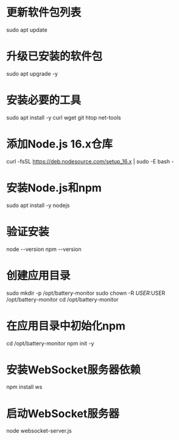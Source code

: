 # 更新软件包列表
sudo apt update

# 升级已安装的软件包
sudo apt upgrade -y

# 安装必要的工具
sudo apt install -y curl wget git htop net-tools

# 添加Node.js 16.x仓库
curl -fsSL https://deb.nodesource.com/setup_16.x | sudo -E bash -

# 安装Node.js和npm
sudo apt install -y nodejs

# 验证安装
node --version
npm --version

# 创建应用目录
sudo mkdir -p /opt/battery-monitor
sudo chown -R $USER:$USER /opt/battery-monitor
cd /opt/battery-monitor

# 在应用目录中初始化npm
cd /opt/battery-monitor
npm init -y

# 安装WebSocket服务器依赖
npm install ws

# 启动WebSocket服务器
node websocket-server.js


